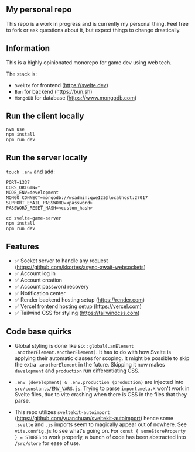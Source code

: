 ## My personal repo

This repo is a work in progress and is currently my personal thing. Feel free to fork or ask questions about it, but expect things to change drastically.

## Information

This is a highly opinionated monorepo for game dev using web tech.

The stack is:

- `Svelte` for frontend (https://svelte.dev)
- `Bun` for backend (https://bun.sh)
- `MongoDB` for database (https://www.mongodb.com)

## Run the client locally

```
nvm use
npm install
npm run dev
```

## Run the server locally

`touch .env` and add:

```
PORT=1337
CORS_ORIGIN=*
NODE_ENV=development
MONGO_CONNECT=mongodb://wsadmin:qwe123@localhost:27017
SUPPORT_EMAIL_PASSWORD=<password>
PASSWORD_RESET_HASH=<custom_hash>
```

```
cd svelte-game-server
npm install
npm run dev
```

## Features

- ✅ Socket server to handle any request (https://github.com/kkortes/async-await-websockets)
- ✅ Account log in
- ✅ Account creation
- ✅ Account password recovery
- ✅ Notification center
- ✅ Render backend hosting setup (https://render.com)
- ✅ Vercel frontend hosting setup (https://vercel.com)
- ✅ Tailwind CSS for styling (https://tailwindcss.com)

## Code base quirks

- Global styling is done like so: `:global(.anElement .anotherElement.anotherElement)`. It has to do with how Svelte is applying their automatic classes for scoping. It might be possible to skip the extra `.anotherElement` in the future. Skipping it now makes `development` and `production` run differentiating CSS.

- `.env (development) & .env.production (production)` are injected into `src/constants/ENV_VARS.js`. Trying to parse `import.meta.X` won't work in Svelte files, due to vite crashing when there is CSS in the files that they parse.

- This repo utilizes `sveltekit-autoimport` (https://github.com/yuanchuan/sveltekit-autoimport) hence some `.svelte` and `.js` imports seem to magically appear out of nowhere. See `vite.config.js` to see what's going on. For `const { someStoreProperty } = STORES` to work properly, a bunch of code has been abstracted into `/src/store` for ease of use.
